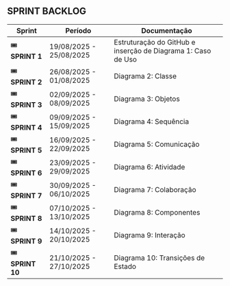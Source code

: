 ## SPRINT BACKLOG

| Sprint | Período | Documentação |
|----------|--------|------------|
| 🎟  **SPRINT 1** | 19/08/2025 - 25/08/2025 | Estruturação do GitHub e inserção de Diagrama 1: Caso de Uso |
| 🎟  **SPRINT 2** | 26/08/2025 - 01/08/2025 | Diagrama 2: Classe |
| 🎟  **SPRINT 3** | 02/09/2025 - 08/09/2025 | Diagrama 3: Objetos| 
| 🎟  **SPRINT 4** | 09/09/2025 - 15/09/2025 | Diagrama 4: Sequência|
| 🎟  **SPRINT 5** | 16/09/2025 - 22/09/2025 | Diagrama 5: Comunicação | 
| 🎟  **SPRINT 6** | 23/09/2025 - 29/09/2025 | Diagrama 6: Atividade | 
| 🎟  **SPRINT 7** | 30/09/2025 - 06/10/2025 | Diagrama 7: Colaboração|
| 🎟  **SPRINT 8** | 07/10/2025 - 13/10/2025 | Diagrama 8: Componentes|
| 🎟  **SPRINT 9** | 14/10/2025 - 20/10/2025 | Diagrama 9: Interação| 
| 🎟  **SPRINT 10** | 21/10/2025 - 27/10/2025| Diagrama 10: Transições de Estado | 

